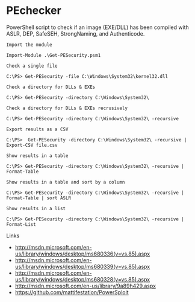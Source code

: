 PEchecker
=========

PowerShell script to check if an image (EXE/DLL) has been compiled with ASLR, DEP, SafeSEH, StrongNaming, and Authenticode.

```
Import the module

Import-Module .\Get-PESecurity.psm1
```

```
Check a single file

C:\PS> Get-PESecurity -file C:\Windows\System32\kernel32.dll
```
```
Check a directory for DLLs & EXEs

C:\PS> Get-PESecurity -directory C:\Windows\System32\
```
```
Check a directory for DLLs & EXEs recrusively

C:\PS> Get-PESecurity -directory C:\Windows\System32\ -recursive
```
```
Export results as a CSV

C:\PS>  Get-PESecurity -directory C:\Windows\System32\ -recursive | Export-CSV file.csv
```
```
Show results in a table

C:\PS> Get-PESecurity -directory C:\Windows\System32\ -recursive | Format-Table
```
```
Show results in a table and sort by a column

C:\PS> Get-PESecurity -directory C:\Windows\System32\ -recursive | Format-Table | sort ASLR
```
```
Show results in a list

C:\PS> Get-PESecurity -directory C:\Windows\System32\ -recursive | Format-List
```
Links

* http://msdn.microsoft.com/en-us/library/windows/desktop/ms680336(v=vs.85).aspx
* http://msdn.microsoft.com/en-us/library/windows/desktop/ms680339(v=vs.85).aspx
* http://msdn.microsoft.com/en-us/library/windows/desktop/ms680328(v=vs.85).aspx
* http://msdn.microsoft.com/en-us/library/9a89h429.aspx
* https://github.com/mattifestation/PowerSploit
